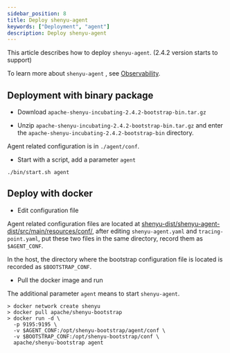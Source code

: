 ```yaml
---
sidebar_position: 8
title: Deploy shenyu-agent
keywords: ["Deployment", "agent"]
description: Deploy shenyu-agent
---
```


This article describes how to deploy `shenyu-agent`. (2.4.2 version starts to support)

To learn more about `shenyu-agent` , see [Observability](../user-guide/observability/observability.md).

## Deployment with binary package

* Download `apache-shenyu-incubating-2.4.2-bootstrap-bin.tar.gz`

* Unzip `apache-shenyu-incubating-2.4.2-bootstrap-bin.tar.gz` and enter the `apache-shenyu-incubating-2.4.2-bootstrap-bin` directory.

Agent related configuration is in `./agent/conf`.

* Start with a script, add a parameter `agent`

```shell
./bin/start.sh agent
```

## Deploy with docker

* Edit configuration file

Agent related configuration files are located at [shenyu-dist/shenyu-agent-dist/src/main/resources/conf/](https://github.com/apache/incubator-shenyu/tree/master/shenyu-dist/shenyu-agent-dist/src/main/resources/conf), after editing `shenyu-agent.yaml` and `tracing-point.yaml`, put these two files in the same directory, record them as `$AGENT_CONF`.

In the host, the directory where the bootstrap configuration file is located is recorded as `$BOOTSTRAP_CONF`.

* Pull the docker image and run

The additional parameter `agent` means to start `shenyu-agent`.

```shell
> docker network create shenyu
> docker pull apache/shenyu-bootstrap
> docker run -d \
  -p 9195:9195 \
  -v $AGENT_CONF:/opt/shenyu-bootstrap/agent/conf \
  -v $BOOTSTRAP_CONF:/opt/shenyu-bootstrap/conf \
  apache/shenyu-bootstrap agent
```
